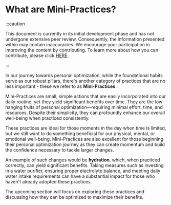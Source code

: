 # What are Mini-Practices?

:::caution

This document is currently in its initial development phase and has not undergone extensive peer review. Consequently, the information presented within may contain inaccuracies. We encourage your participation in improving the content by contributing. To learn more about how you can contribute, please click [HERE](/A%20General%20Overview/Contributing).

:::

In our journey towards personal optimization, while the foundational habits serve as our robust pillars, there's another category of practices that are no less important - these we refer to as **Mini-Practices** .

Mini-Practices are small, simple actions that are easily incorporated into our daily routine, yet they yield significant benefits over time. They are the low-hanging fruits of personal optimization—requiring minimal effort, time, and resources. Despite their simplicity, they can profoundly enhance our overall well-being when practiced consistently.

These practices are ideal for those moments in the day when time is limited, but we still want to do something beneficial for our physical, mental, or emotional well-being. Mini-Practices are also excellent for those beginning their personal optimization journey as they can create momentum and build the confidence necessary to tackle larger changes.

An example of such changes would be **hydration**, which, when practiced correctly, can yield significant benefits. Taking measures such as investing in a water purifier, ensuring proper electrolyte balance, and meeting daily water intake requirements can have a substantial impact for those who haven't already adopted these practices.

The upcoming section will focus on exploring these practices and discussing how they can be optimized to maximize their benefits.
